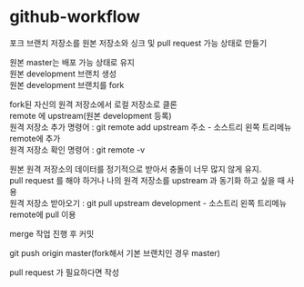# github-workflow

포크 브랜치 저장소를 원본 저장소와 싱크 및 pull request 가능 상태로 만들기<br>

원본 master는 배포 가능 상태로 유지<br>
원본 development 브랜치 생성<br>
원본 development 브랜치를 fork<br>

fork된 자신의 원격 저장소에서 로컬 저장소로 클론<br>
remote 에 upstream(원본 development 등록)<br>
원격 저장소 추가 명령어 : git remote add upstream 주소 - 소스트리 왼쪽 트리메뉴 remote에 추가<br>
원격 저장소 확인 명령어 : git remote -v<br>

원본 원격 저장소의 데이터를 정기적으로 받아서 충돌이 너무 많지 않게 유지.<br>
pull request 를 해야 하거나 나의 원격 저장소를 upstream 과 동기화 하고 싶을 때 사용<br>
원격 저장소 받아오기 : git pull upstream development - 소스트리 왼쪽 트리메뉴 remote에 pull 이용<br>

merge 작업 진행 후 커밋<br>

git push origin master(fork해서 기본 브랜치인 경우 master)<br>

pull request 가 필요하다면 작성<br>

